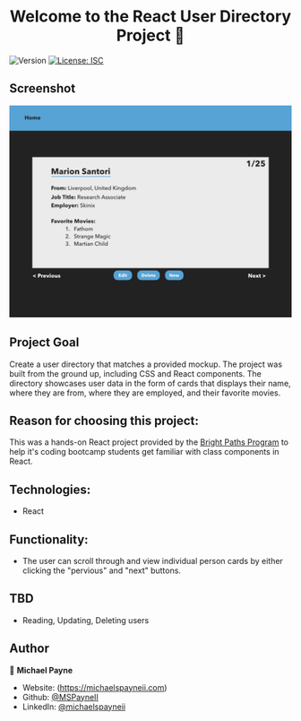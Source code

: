 <h1 align="center">Welcome to the React User Directory Project 👋</h1>
<p>
  <img alt="Version" src="https://img.shields.io/badge/version-1.0.0-blue.svg?cacheSeconds=2592000" />
  <a href="#" target="_blank">
    <img alt="License: ISC" src="https://img.shields.io/badge/License-ISC-yellow.svg" />
  </a>
</p>

## Screenshot

![Mockup](public/mockup.jpeg)

## Project Goal

Create a user directory that matches a provided mockup. The project was built from the ground up, including CSS and React components. The directory showcases user data in the form of cards that displays their name, where they are from, where they are employed, and their favorite movies.

## Reason for choosing this project:

This was a hands-on React project provided by the [Bright Paths Program](https://www.perficient.com/who-we-are/perficient-bright-paths-program) to help it's coding bootcamp students get familiar with class components in React.

## Technologies:

- React

## Functionality:

- The user can scroll through and view individual person cards by either clicking the "pervious" and "next" buttons.

## TBD

- Reading, Updating, Deleting users

## Author

👤 **Michael Payne**

- Website: (https://michaelspayneii.com)
- Github: [@MSPayneII](https://github.com/MSPayneII)
- LinkedIn: [@michaelspayneii](https://linkedin.com/in/michaelspayneii)
